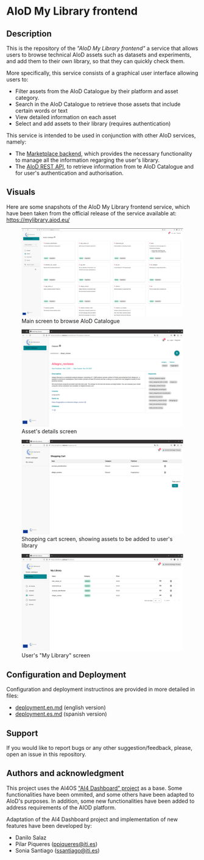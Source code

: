 # AIoD My Library frontend


## Description

This is the repository of the _"AIoD My Library frontend"_ a service that allows users to browse technical AIoD assets such as datasets and experiments, and add them to their own library, so that they can quickly check them. 

More specifically, this service consists of a graphical user interface allowing users to:
- Filter assets from the AIoD Catalogue by their platform and asset category.
- Search in the AIoD Catalogue to retrieve those assets that include certain words or text
- View detailed information on each asset
- Select and add assets to their library (requires authentication)

This service is intended to be used in conjunction with other AIoD services, namely:
- The [Marketplace backend](https://github.com/aiondemand/AIOD-marketplace-backend), which provides the necessary functionality to manage all the information regarging the user's library.
- The [AIoD REST API](https://github.com/aiondemand/AIOD-rest-api), to retrieve information from te AIoD Catalogue and for user's authentication and authorisation.

 
## Visuals
 
Here are some snapshots of the AIoD My Library frontend service, which have been taken from the official release of the service available at: https://mylibrary.aiod.eu/

<figure>
  <img src="docs/images/mylibrary-front-main.png" alt="main screen">
  <figcaption>Main screen to browse AIoD Catalogue</figcaption>
</figure>

<figure>
  <img src="docs/images/mylibrary-front-detail.png" alt="assets detailed view">
  <figcaption>Asset's details screen</figcaption>
</figure>

<figure>
  <img src="docs/images/mylibrary-frontend-shoppingcart.png" alt="shopping cart screen">
  <figcaption>Shopping cart screen, showing assets to be added to user's library</figcaption>
</figure>

<figure>
  <img src="docs/images/mylibrary-front-mylibrary.png" alt="My Library screen">
  <figcaption>User's "My Library" screen</figcaption>
</figure>


## Configuration and Deployment

Configuration and deployment instructinos are provided in more detailed in files:
* [deployment.en.md]('deployment.en.md') (english version)
* [deployment.es.md]('deployment.es.md') (spanish version)
 

## Support
If you would like to report bugs or any other suggestion/feedback, please, open an issue in this repository.
 
## Authors and acknowledgment
 
This project uses the AI4OS ["AI4 Dashboard" project](https://github.com/ai4os/ai4-dashboard) as a base.
Some functionalities have been ommited, and some others have been adapted to AIoD's purposes. In addition, some new functionalities have been added to address requirements of the AIOD platform. 

Adaptation of the AI4 Dashboard project and implementation of new features have been developed by:

* Danilo Salaz
* Pilar Piqueres (ppiqueres@iti.es)
* Sonia Santiago (ssantiago@iti.es)


